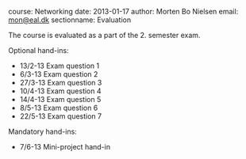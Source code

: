 course: Networking
date: 2013-01-17
author: Morten Bo Nielsen
email: mon@eal.dk
sectionname: Evaluation

The course is evaluated as a part of the 2. semester exam.

Optional hand-ins:

-	13/2-13	Exam question 1
-	6/3-13	Exam question 2
-	27/3-13	Exam question 3
-	10/4-13	Exam question 4
-	14/4-13	Exam question 5
-	8/5-13	Exam question 6
-	22/5-13	Exam question 7

Mandatory hand-ins:

-	7/6-13	Mini-project hand-in

